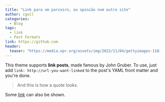 ```yaml
---
title: "Link para um parceiro, ou opinião num outro site"
author: cgull
categories:
  - Blog
tags:
  - link
  - Post Formats
link: https://github.com
header:
  teaser: "https://media.npr.org/assets/img/2022/11/04/gettyimages-1183414292-1-_slide-edff8c3fe6afcab5c6457e3c7bd011f5c1745161.jpg"
---
```


This theme supports **link posts**, made famous by John Gruber. To use, just add `link: http://url-you-want-linked` to the post's YAML front matter and you're done.

> And this is how a quote looks.

Some [link](#) can also be shown.